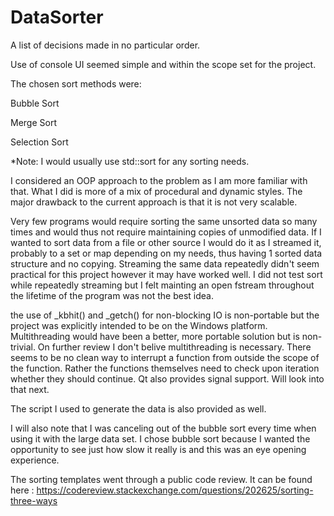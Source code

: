 # DataSorter
A list of decisions made in no particular order.

Use of console UI seemed simple and within the scope set for the project.

The chosen sort methods were:

  Bubble Sort
  
  Merge Sort
  
  Selection Sort
  
*Note: I would usually use std::sort for any sorting needs.

I considered an OOP approach to the problem as I am more familiar with that. What I did is more of a mix of procedural and dynamic styles. The major drawback to the current approach is that it is not very scalable.

Very few programs would require sorting the same unsorted data so many times and would thus not require maintaining copies of unmodified data. If I wanted to sort data from a file or other source I would do it as I streamed it, probably to a set or map depending on my needs, thus having 1 sorted data structure and no copying. Streaming the same data repeatedly didn't seem practical for this project however it may have worked well. I did not test sort while repeatedly streaming but I felt mainting an open fstream throughout the lifetime of the program was not the best idea.

the use of \_kbhit() and \_getch() for non-blocking IO is non-portable but the project was explicitly intended to be on the Windows platform. Multithreading would have been a better, more portable solution but is non-trivial. On further review I don't belive multithreading is necessary. There seems to be no clean way to interrupt a function from outside the scope of the function. Rather the functions themselves need to check upon iteration whether they should continue. Qt also provides signal support. Will look into that next.

The script I used to generate the data is also provided as well.

I will also note that I was canceling out of the bubble sort every time when using it with the large data set. I chose bubble sort because I wanted the opportunity to see just how slow it really is and this was an eye opening experience.

The sorting templates went through a public code review. It can be found here : https://codereview.stackexchange.com/questions/202625/sorting-three-ways
